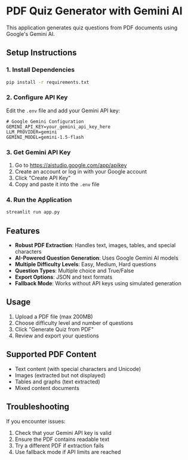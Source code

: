 # PDF Quiz Generator with Gemini AI

This application generates quiz questions from PDF documents using Google's Gemini AI.

## Setup Instructions

### 1. Install Dependencies

```bash
pip install -r requirements.txt
```

### 2. Configure API Key

Edit the `.env` file and add your Gemini API key:

```env
# Google Gemini Configuration
GEMINI_API_KEY=your_gemini_api_key_here
LLM_PROVIDER=gemini
GEMINI_MODEL=gemini-1.5-flash
```

### 3. Get Gemini API Key

1. Go to https://aistudio.google.com/app/apikey
2. Create an account or log in with your Google account
3. Click "Create API Key"
4. Copy and paste it into the `.env` file

### 4. Run the Application

```bash
streamlit run app.py
```

## Features

-   **Robust PDF Extraction**: Handles text, images, tables, and special characters
-   **AI-Powered Question Generation**: Uses Google Gemini AI models
-   **Multiple Difficulty Levels**: Easy, Medium, Hard questions
-   **Question Types**: Multiple choice and True/False
-   **Export Options**: JSON and text formats
-   **Fallback Mode**: Works without API keys using simulated generation

## Usage

1. Upload a PDF file (max 200MB)
2. Choose difficulty level and number of questions
3. Click "Generate Quiz from PDF"
4. Review and export your questions

## Supported PDF Content

-   Text content (with special characters and Unicode)
-   Images (extracted but not displayed)
-   Tables and graphs (text extracted)
-   Mixed content documents

## Troubleshooting

If you encounter issues:

1. Check that your Gemini API key is valid
2. Ensure the PDF contains readable text
3. Try a different PDF if extraction fails
4. Use fallback mode if API limits are reached
